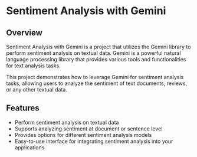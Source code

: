 
# Sentiment Analysis with Gemini
## Overview

Sentiment Analysis with Gemini is a project that utilizes the Gemini library to perform sentiment analysis on textual data. Gemini is a powerful natural language processing library that provides various tools and functionalities for text analysis tasks.

This project demonstrates how to leverage Gemini for sentiment analysis tasks, allowing users to analyze the sentiment of text documents, reviews, or any other textual data.

## Features

- Perform sentiment analysis on textual data
- Supports analyzing sentiment at document or sentence level
- Provides options for different sentiment analysis models
- Easy-to-use interface for integrating sentiment analysis into your applications

